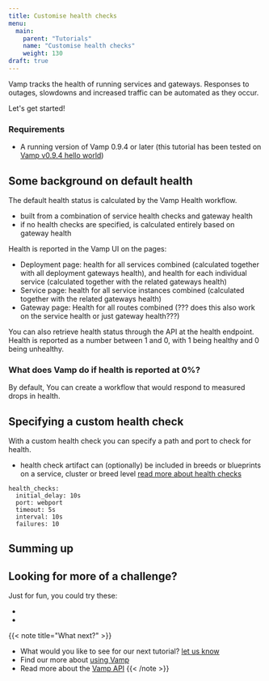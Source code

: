 ```yaml
---
title: Customise health checks
menu:
  main:
    parent: "Tutorials"
    name: "Customise health checks"
    weight: 130
draft: true
---
```


Vamp tracks the health of running services and gateways. Responses to outages, slowdowns and increased traffic can be automated as they occur.

Let's get started!

### Requirements

* A running version of Vamp 0.9.4 or later (this tutorial has been tested on [Vamp v0.9.4 hello world](/documentation/installation/v0.9.4/hello-world))

## Some background on default health
The default health status is calculated by the Vamp Health workflow.

- built from a combination of service health checks and gateway health
- if no health checks are specified, is calculated entirely based on gateway health

Health is reported in the Vamp UI on the pages:

* Deployment page: health for all services combined (calculated together with all deployment gateways health), and health for each individual service (calculated together with the related gateways health)
* Service page: health for all service instances combined (calculated together with the related gateways health)
* Gateway page: Health for all routes combined (??? does this also work on the service health or just gateway health???)

You can also retrieve health status through the API at the health endpoint. Health is reported as a number between 1 and 0, with 1 being healthy and 0 being unhealthy.

### What does Vamp do if health is reported at 0%?
By default,
You can create a workflow that would respond to measured drops in health.

## Specifying a custom health check
With a custom health check you can specify a path and port to check for health.

- health check artifact can (optionally) be included in breeds or blueprints on a service, cluster or breed level
  [read more about health checks](/documentation/using-vamp/health/)

```
health_checks:
  initial_delay: 10s
  port: webport
  timeout: 5s
  interval: 10s
  failures: 10
```



## Summing up


## Looking for more of a challenge?
Just for fun, you could try these:

*
*

{{< note title="What next?" >}}
* What would you like to see for our next tutorial? [let us know](mailto:info@magnetic.io)
* Find our more about [using Vamp](/documentation/using-vamp/artifacts)
* Read more about the [Vamp API](/documentation/api/api-reference)
{{< /note >}}

